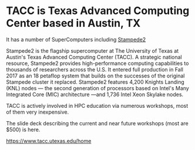 # TACC is Texas Advanced Computing Center based in Austin, TX

It has a number of SuperComputers including [Stampede2](https://www.tacc.utexas.edu/systems/stampede2)

Stampede2 is the flagship supercomputer at The University of Texas at Austin's Texas Advanced Computing Center (TACC). 
A strategic national resource, Stampede2 provides high-performance computing capabilities to thousands of researchers 
across the U.S. It entered full production in Fall 2017 as an 18 petaflop system that builds on the successes of the original 
Stampede cluster it replaced. Stampede2 features 4,200 Knights Landing (KNL) nodes — the second generation of processors 
based on Intel's Many Integrated Core (MIC) architecture —and 1,736 Intel Xeon Skylake nodes.

TACC is actively involved in HPC education via numerous workshops, most of them very inexpensive.

The slide deck describing the current and near future workshops (most are $500) is here.

https://www.tacc.utexas.edu/home
